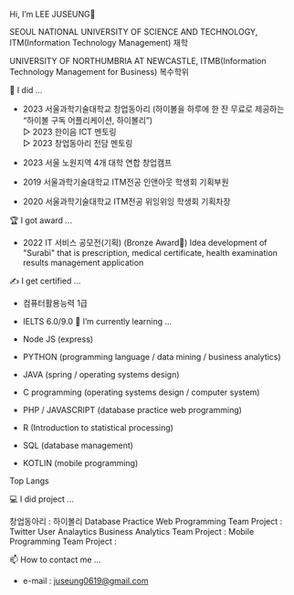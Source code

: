Hi, I’m LEE JUSEUNG👋

SEOUL NATIONAL UNIVERSITY OF SCIENCE AND TECHNOLOGY, ITM(Information Technology Management) 재학

UNIVERSITY OF NORTHUMBRIA AT NEWCASTLE, ITMB(Information Technology Management for Business) 복수학위


📔 I did ...
    
- 2023 서울과학기술대학교 창업동아리 (하이볼을 하루에 한 잔 무료로 제공하는 “하이볼 구독 어플리케이션, 하이볼리”)  
    ▷ 2023 한이음 ICT 멘토링  
    ▷ 2023 창업동아리 전담 멘토링  

- 2023 서울 노원지역 4개 대학 연합 창업캠프

  

- 2019 서울과학기술대학교 ITM전공 인앤아웃 학생회 기획부원
- 2020 서울과학기술대학교 ITM전공 위잉위잉 학생회 기획차장


🏆 I got award ...


- 2022 IT 서비스 공모전(기획) (Bronze Award🥉)
    Idea development of "Surabi" that is prescription, medical certificate, health examination results management application
    


✍ I get certified ...

- 컴퓨터활용능력 1급
- IELTS 6.0/9.0
🌱 I’m currently learning ...

- Node JS (express)
- PYTHON (programming language / data mining / business analytics)
- JAVA (spring / operating systems design)
- C programming (operating systems design / computer system)
- PHP / JAVASCRIPT (database practice web programming)
- R (Introduction to statistical processing)
- SQL (database management)
- KOTLIN (mobile programming)

Top Langs

💻 I did project ...

창업동아리 : 하이볼리
Database Practice Web Programming Team Project : Twitter User Analaytics
Business Analytics Team Project : 
Mobile Programming Team Project : 

📫 How to contact me ...

- e-mail : juseung0619@gmail.com

